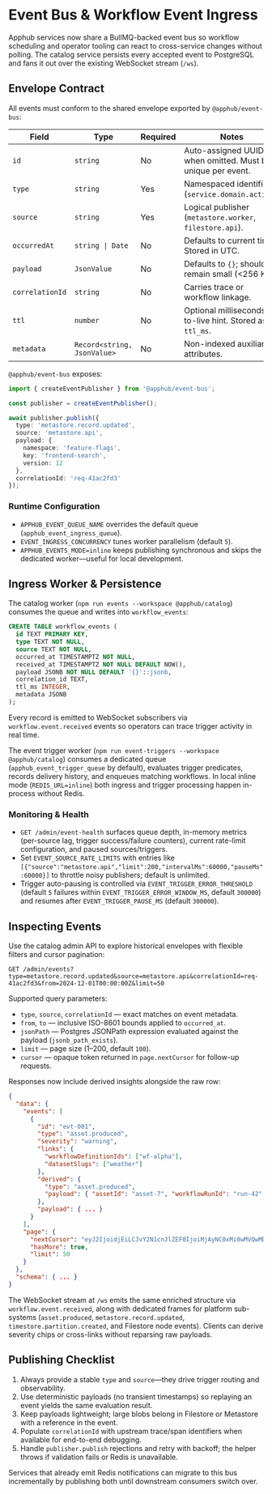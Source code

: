 # Event Bus & Workflow Event Ingress

Apphub services now share a BullMQ-backed event bus so workflow scheduling and operator tooling can react to cross-service changes without polling. The catalog service persists every accepted event to PostgreSQL and fans it out over the existing WebSocket stream (`/ws`).

## Envelope Contract

All events must conform to the shared envelope exported by `@apphub/event-bus`:

| Field | Type | Required | Notes |
| --- | --- | --- | --- |
| `id` | `string` | No | Auto-assigned UUID when omitted. Must be unique per event. |
| `type` | `string` | Yes | Namespaced identifier (`service.domain.action`). |
| `source` | `string` | Yes | Logical publisher (`metastore.worker`, `filestore.api`). |
| `occurredAt` | `string \| Date` | No | Defaults to current time. Stored in UTC. |
| `payload` | `JsonValue` | No | Defaults to `{}`; should remain small (<256 KB). |
| `correlationId` | `string` | No | Carries trace or workflow linkage. |
| `ttl` | `number` | No | Optional milliseconds-to-live hint. Stored as `ttl_ms`. |
| `metadata` | `Record<string, JsonValue>` | No | Non-indexed auxiliary attributes. |

`@apphub/event-bus` exposes:

```ts
import { createEventPublisher } from '@apphub/event-bus';

const publisher = createEventPublisher();

await publisher.publish({
  type: 'metastore.record.updated',
  source: 'metastore.api',
  payload: {
    namespace: 'feature-flags',
    key: 'frontend-search',
    version: 12
  },
  correlationId: 'req-41ac2fd3'
});
```

### Runtime Configuration

- `APPHUB_EVENT_QUEUE_NAME` overrides the default queue (`apphub_event_ingress_queue`).
- `EVENT_INGRESS_CONCURRENCY` tunes worker parallelism (default `5`).
- `APPHUB_EVENTS_MODE=inline` keeps publishing synchronous and skips the dedicated worker—useful for local development.

## Ingress Worker & Persistence

The catalog worker (`npm run events --workspace @apphub/catalog`) consumes the queue and writes into `workflow_events`:

```sql
CREATE TABLE workflow_events (
  id TEXT PRIMARY KEY,
  type TEXT NOT NULL,
  source TEXT NOT NULL,
  occurred_at TIMESTAMPTZ NOT NULL,
  received_at TIMESTAMPTZ NOT NULL DEFAULT NOW(),
  payload JSONB NOT NULL DEFAULT '{}'::jsonb,
  correlation_id TEXT,
  ttl_ms INTEGER,
  metadata JSONB
);
```

Every record is emitted to WebSocket subscribers via `workflow.event.received` events so operators can trace trigger activity in real time.

The event trigger worker (`npm run event-triggers --workspace @apphub/catalog`) consumes a dedicated queue (`apphub_event_trigger_queue` by default), evaluates trigger predicates, records delivery history, and enqueues matching workflows. In local inline mode (`REDIS_URL=inline`) both ingress and trigger processing happen in-process without Redis.

### Monitoring & Health

- `GET /admin/event-health` surfaces queue depth, in-memory metrics (per-source lag, trigger success/failure counters), current rate-limit configuration, and paused sources/triggers.
- Set `EVENT_SOURCE_RATE_LIMITS` with entries like `[{"source":"metastore.api","limit":200,"intervalMs":60000,"pauseMs":60000}]` to throttle noisy publishers; default is unlimited.
- Trigger auto-pausing is controlled via `EVENT_TRIGGER_ERROR_THRESHOLD` (default `5` failures within `EVENT_TRIGGER_ERROR_WINDOW_MS`, default `300000`) and resumes after `EVENT_TRIGGER_PAUSE_MS` (default `300000`).

## Inspecting Events

Use the catalog admin API to explore historical envelopes with flexible filters and cursor pagination:

```
GET /admin/events?type=metastore.record.updated&source=metastore.api&correlationId=req-41ac2fd3&from=2024-12-01T00:00:00Z&limit=50
```

Supported query parameters:

- `type`, `source`, `correlationId` — exact matches on event metadata.
- `from`, `to` — inclusive ISO-8601 bounds applied to `occurred_at`.
- `jsonPath` — Postgres JSONPath expression evaluated against the payload (`jsonb_path_exists`).
- `limit` — page size (1–200, default `100`).
- `cursor` — opaque token returned in `page.nextCursor` for follow-up requests.

Responses now include derived insights alongside the raw row:

```json
{
  "data": {
    "events": [
      {
        "id": "evt-001",
        "type": "asset.produced",
        "severity": "warning",
        "links": {
          "workflowDefinitionIds": ["wf-alpha"],
          "datasetSlugs": ["weather"]
        },
        "derived": {
          "type": "asset.produced",
          "payload": { "assetId": "asset-7", "workflowRunId": "run-42" }
        },
        "payload": { ... }
      }
    ],
    "page": {
      "nextCursor": "eyJ2IjoidjEiLCJvY2N1cnJlZEF0IjoiMjAyNC0xMi0wMVQwMDowMDowMC4wMDBaIiwiaWQiOiJldnQtMDAxIn0",
      "hasMore": true,
      "limit": 50
    }
  },
  "schema": { ... }
}
```

The WebSocket stream at `/ws` emits the same enriched structure via `workflow.event.received`, along with dedicated frames for platform sub-systems (`asset.produced`, `metastore.record.updated`, `timestore.partition.created`, and Filestore node events). Clients can derive severity chips or cross-links without reparsing raw payloads.

## Publishing Checklist

1. Always provide a stable `type` and `source`—they drive trigger routing and observability.
2. Use deterministic payloads (no transient timestamps) so replaying an event yields the same evaluation result.
3. Keep payloads lightweight; large blobs belong in Filestore or Metastore with a reference in the event.
4. Populate `correlationId` with upstream trace/span identifiers when available for end-to-end debugging.
5. Handle `publisher.publish` rejections and retry with backoff; the helper throws if validation fails or Redis is unavailable.

Services that already emit Redis notifications can migrate to this bus incrementally by publishing both until downstream consumers switch over.
